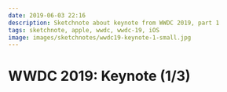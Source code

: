 ```yaml
---
date: 2019-06-03 22:16
description: Sketchnote about keynote from WWDC 2019, part 1
tags: sketchnote, apple, wwdc, wwdc-19, iOS
image: images/sketchnotes/wwdc19-keynote-1-small.jpg
---
```


# WWDC 2019: Keynote (1/3)
